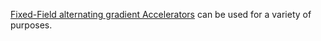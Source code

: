 [Fixed-Field alternating gradient Accelerators](https://en.wikipedia.org/wiki/Fixed-Field_alternating_gradient_Accelerator) can be used
for a variety of purposes.
